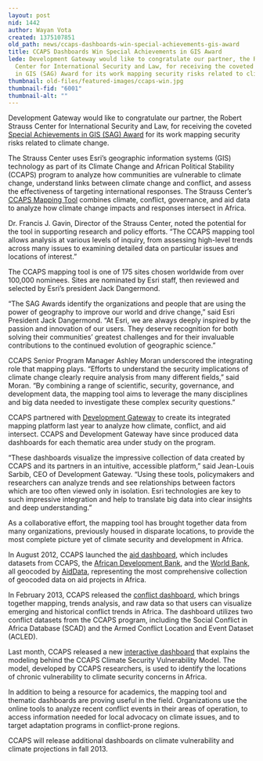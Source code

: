 ```yaml
---
layout: post
nid: 1442
author: Wayan Vota
created: 1375107851
old_path: news/ccaps-dashboards-win-special-achievements-gis-award
title: CCAPS Dashboards Win Special Achievements in GIS Award
lede: Development Gateway would like to congratulate our partner, the Robert Strauss
  Center for International Security and Law, for receiving the coveted Special Achievements
  in GIS (SAG) Award for its work mapping security risks related to climate change.
thumbnail: old-files/featured-images/ccaps-win.jpg
thumbnail-fid: "6001"
thumbnail-alt: ""
---
```


Development Gateway would like to congratulate our partner, the Robert Strauss Center for International Security and Law, for receiving the coveted [Special Achievements in GIS (SAG) Award](http://www.esri.com/sag) for its work mapping security risks related to climate change.

The Strauss Center uses Esri’s geographic information systems (GIS) technology as part of its Climate Change and African Political Stability (CCAPS) program to analyze how communities are vulnerable to climate change, understand links between climate change and conflict, and assess the effectiveness of targeting international responses. The Strauss Center’s [CCAPS Mapping Tool](http://www.strausscenter.org/ccaps/mapping-tool.html) combines climate, conflict, governance, and aid data to analyze how climate change impacts and responses intersect in Africa.

Dr. Francis J. Gavin, Director of the Strauss Center, noted the potential for the tool in supporting research and policy efforts. “The CCAPS mapping tool allows analysis at various levels of inquiry, from assessing high-level trends across many issues to examining detailed data on particular issues and locations of interest.”

The CCAPS mapping tool is one of 175 sites chosen worldwide from over 100,000 nominees. Sites are nominated by Esri staff, then reviewed and selected by Esri’s president Jack Dangermond.

“The SAG Awards identify the organizations and people that are using the power of geography to improve our world and drive change,” said Esri President Jack Dangermond. “At Esri, we are always deeply inspired by the passion and innovation of our users. They deserve recognition for both solving their communities’ greatest challenges and for their invaluable contributions to the continued evolution of geographic science.”

CCAPS Senior Program Manager Ashley Moran underscored the integrating role that mapping plays. “Efforts to understand the security implications of climate change clearly require analysis from many different fields,” said Moran. “By combining a range of scientific, security, governance, and development data, the mapping tool aims to leverage the many disciplines and big data needed to investigate these complex security questions.”

CCAPS partnered with [Development Gateway](/) to create its integrated mapping platform last year to analyze how climate, conflict, and aid intersect. CCAPS and Development Gateway have since produced data dashboards for each thematic area under study on the program.

“These dashboards visualize the impressive collection of data created by CCAPS and its partners in an intuitive, accessible platform,” said Jean-Louis Sarbib, CEO of Development Gateway. “Using these tools, policymakers and researchers can analyze trends and see relationships between factors which are too often viewed only in isolation. Esri technologies are key to such impressive integration and help to translate big data into clear insights and deep understanding.”

As a collaborative effort, the mapping tool has brought together data from many organizations, previously housed in disparate locations, to provide the most complete picture yet of climate security and development in Africa.

In August 2012, CCAPS launched the [aid dashboard](http://ccaps.aiddata.org/aid), which includes datasets from CCAPS, the [African Development Bank](http://www.afdb.org), and the [World Bank](http://maps.worldbank.org), all geocoded by [AidData](http://www.aiddata.org/content/index/AidData-Raw/geocoded-data), representing the most comprehensive collection of geocoded data on aid projects in Africa.

In February 2013, CCAPS released the [conflict dashboard](http://ccaps.aiddata.org/conflict), which brings together mapping, trends analysis, and raw data so that users can visualize emerging and historical conflict trends in Africa. The dashboard utilizes two conflict datasets from the CCAPS program, including the Social Conflict in Africa Database (SCAD) and the Armed Conflict Location and Event Dataset (ACLED).

Last month, CCAPS released a new [interactive dashboard](http://ccaps.aiddata.org/buildingthemodel) that explains the modeling behind the CCAPS Climate Security Vulnerability Model. The model, developed by CCAPS researchers, is used to identify the locations of chronic vulnerability to climate security concerns in Africa.

In addition to being a resource for academics, the mapping tool and thematic dashboards are proving useful in the field. Organizations use the online tools to analyze recent conflict events in their areas of operation, to access information needed for local advocacy on climate issues, and to target adaptation programs in conflict-prone regions.

CCAPS will release additional dashboards on climate vulnerability and climate projections in fall 2013.
